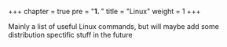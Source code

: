 +++
chapter = true
pre = "<b>1. </b>"
title = "Linux"
weight = 1
+++

Mainly a list of useful Linux commands, but will maybe add some distribution spectific
stuff in the future